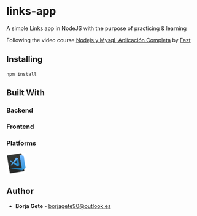 # links-app
A simple Links app in NodeJS with the purpose of practicing &amp; learning 

Following the video course [Nodejs y Mysql, Aplicación Completa](https://www.youtube.com/watch?v=qJ5R9WTW0_E) by [Fazt](https://github.com/FaztTech)

## Installing
```
npm install
```

## Built With
### Backend

### Frontend

### Platforms

<a href="https://code.visualstudio.com/"><img src="https://raw.githubusercontent.com/BorjaG90/media/master/img/logos/vscode.png" width=50 alt="VSCode"></a>

## Author
* **Borja Gete** - <borjagete90@outlook.es>